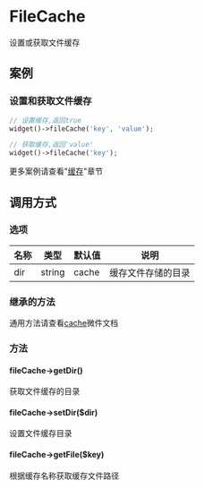 FileCache
=========

设置或获取文件缓存

案例
----

### 设置和获取文件缓存

```php
// 设置缓存,返回true
widget()->fileCache('key', 'value');

// 获取缓存,返回'value'
widget()->fileCache('key');
```

更多案例请查看"[缓存](cache.md#案例)"章节

调用方式
--------

### 选项

名称      | 类型   | 默认值    | 说明
----------|--------|-----------|------
dir       | string | cache     | 缓存文件存储的目录

### 继承的方法

通用方法请查看[cache](cache.md#通用方法)微件文档

### 方法

#### fileCache->getDir()
获取文件缓存的目录

#### fileCache->setDir($dir)
设置文件缓存目录

#### fileCache->getFile($key)
根据缓存名称获取缓存文件路径